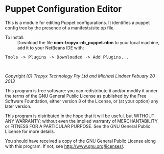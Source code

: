 Puppet Configuration Editor
==============

This is a module for editing Puppet configurations.  It identifies a puppet config tree by the presence of a manifests/site.pp file.

<dl>
  <dt>To Install:</dt>
  <dd>Download the file <b>com-tropyx-nb_puppet.nbm</b> to your local machine, add it to your NetBeans IDE with:</dd>
</dl>
<pre>
Tools -> Plugins -> Downloaded -> Add Plugins...
</pre>

<br>

*Copyright (C) Tropyx Technology Pty Ltd and Michael Lindner Febuary 20 2013*

 This program is free software: you can redistribute it and/or modify
 it under the terms of the GNU General Public License as published by
 the Free Software Foundation, either version 3 of the License, or
 (at your option) any later version.
 
 This program is distributed in the hope that it will be useful,
 but WITHOUT ANY WARRANTY; without even the implied warranty of
 MERCHANTABILITY or FITNESS FOR A PARTICULAR PURPOSE.  See the
 GNU General Public License for more details.

 You should have received a copy of the GNU General Public License
 along with this program.  If not, see <http://www.gnu.org/licenses/>.
